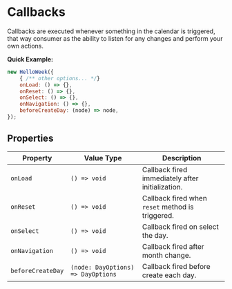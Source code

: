 # Callbacks

Callbacks are executed whenever something in the calendar is triggered, that way consumer as the ability to listen for any changes and perform your own actions.

**Quick Example:**

```js
new HelloWeek({
    { /** other options... */}
    onLoad: () => {},
    onReset: () => {},
    onSelect: () => {},
    onNavigation: () => {},
    beforeCreateDay: (node) => node,
});
```

## Properties

| Property          | Value Type                         | Description                                      |
| ----------------- | ---------------------------------- | ------------------------------------------------ |
| `onLoad`          | `() => void`                       | Callback fired immediately after initialization. |
| `onReset`         | `() => void`                       | Callback fired when `reset` method is triggered. |
| `onSelect`        | `() => void`                       | Callback fired on select the day.                |
| `onNavigation`    | `() => void`                       | Callback fired after month change.               |
| `beforeCreateDay` | `(node: DayOptions) => DayOptions` | Callback fired before create each day.           |
